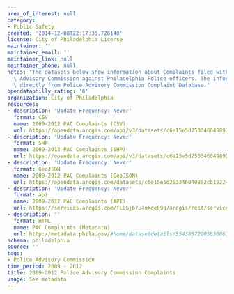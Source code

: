```yaml
---
area_of_interest: null
category:
- Public Safety
created: '2014-12-08T22:17:35.726140'
license: City of Philadelphia License
maintainer: ''
maintainer_email: ''
maintainer_link: null
maintainer_phone: null
notes: "The datasets below show information about Complaints filed with the Police\
  \ Advisory Commission against Philadelphia Police officers. The information comes\
  \ directly from Police Advisory Commission Complaint Database."
opendataphilly_rating: '6'
organization: City of Philadelphia
resources:
- description: 'Update Frequency: Never'
  format: CSV
  name: 2009-2012 PAC Complaints (CSV)
  url: https://opendata.arcgis.com/api/v3/datasets/c6e15e5d253346049892cb19224c742c_0/downloads/data?format=csv&spatialRefId=4326
- description: 'Update Frequency: Never'
  format: SHP
  name: 2009-2012 PAC Complaints (SHP)
  url: https://opendata.arcgis.com/api/v3/datasets/c6e15e5d253346049892cb19224c742c_0/downloads/data?format=csv&spatialRefId=4326
- description: 'Update Frequency: Never'
  format: GeoJSON
  name: 2009-2012 PAC Complaints (GeoJSON)
  url: https://opendata.arcgis.com/datasets/c6e15e5d253346049892cb19224c742c_0.geojson
- description: 'Update Frequency: Never'
  format: api
  name: 2009-2012 PAC Complaints (API)
  url: https://services.arcgis.com/fLeGjb7u4uXqeF9q/arcgis/rest/services/PAC_Complaints_2009_2012/FeatureServer/0/query?outFields=*&where=1%3D1
- description: ''
  format: HTML
  name: PAC Complaints (Metadata)
  url: http://metadata.phila.gov/#home/datasetdetails/5543867220583086178c4f2f/representationdetails/55438abc9b989a05172d0d64/
schema: philadelphia
source: ''
tags:
- Police Advisory Commission
time_period: 2009 - 2012
title: 2009-2012 Police Advisory Commission Complaints
usage: See metadata
---
```

